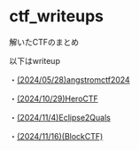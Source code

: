 # ctf_writeups
解いたCTFのまとめ

以下はwriteup

・[(2024/05/28)angstromctf2024](https://github.com/mikoto2726/ctf_writeups/tree/main/angstromctf2024)

・[(2024/10/29)HeroCTF](https://github.com/mikoto2726/ctf_writeups/tree/main/heroctf)  

・[(2024/11/4)Eclipse2Quals](https://github.com/mikoto2726/ctf_writeups/tree/main/eclipse2/misc/git_happens)   

・[(2024/11/16)(BlockCTF)](https://github.com/mikoto2726/ctf_writeups/tree/main/blockctf/nothin_but_strings)
